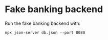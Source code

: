 # Fake banking backend

Run the fake banking backend with:
```
npx json-server db.json --port 8080
```
